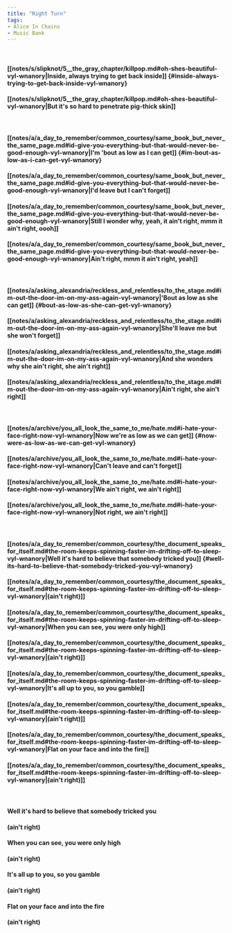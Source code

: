 ```yaml
---
title: "Right Turn"
tags:
- Alice In Chains
- Music Bank
---
```

&nbsp;
#### [[notes/s/slipknot/5__the_gray_chapter/killpop.md#oh-shes-beautiful-vyl-wnanory|Inside, always trying to get back inside]] {#inside-always-trying-to-get-back-inside-vyl-wnanory}
#### [[notes/s/slipknot/5__the_gray_chapter/killpop.md#oh-shes-beautiful-vyl-wnanory|But it's so hard to penetrate pig-thick skin]]
&nbsp;
#### [[notes/a/a_day_to_remember/common_courtesy/same_book_but_never_the_same_page.md#id-give-you-everything-but-that-would-never-be-good-enough-vyl-wnanory|I'm 'bout as low as I can get]] {#im-bout-as-low-as-i-can-get-vyl-wnanory}
#### [[notes/a/a_day_to_remember/common_courtesy/same_book_but_never_the_same_page.md#id-give-you-everything-but-that-would-never-be-good-enough-vyl-wnanory|I'd leave but I can't forget]]
#### [[notes/a/a_day_to_remember/common_courtesy/same_book_but_never_the_same_page.md#id-give-you-everything-but-that-would-never-be-good-enough-vyl-wnanory|Still I wonder why, yeah, it ain't right, mmm it ain't right, oooh]]
#### [[notes/a/a_day_to_remember/common_courtesy/same_book_but_never_the_same_page.md#id-give-you-everything-but-that-would-never-be-good-enough-vyl-wnanory|Ain't right, mmm it ain't right, yeah]]
&nbsp;
#### [[notes/a/asking_alexandria/reckless_and_relentless/to_the_stage.md#im-out-the-door-im-on-my-ass-again-vyl-wnanory|'Bout as low as she can get]] {#bout-as-low-as-she-can-get-vyl-wnanory}
#### [[notes/a/asking_alexandria/reckless_and_relentless/to_the_stage.md#im-out-the-door-im-on-my-ass-again-vyl-wnanory|She'll leave me but she won't forget]]
#### [[notes/a/asking_alexandria/reckless_and_relentless/to_the_stage.md#im-out-the-door-im-on-my-ass-again-vyl-wnanory|And she wonders why she ain't right, she ain't right]]
#### [[notes/a/asking_alexandria/reckless_and_relentless/to_the_stage.md#im-out-the-door-im-on-my-ass-again-vyl-wnanory|Ain't right, she ain't right]]
&nbsp;
#### [[notes/a/archive/you_all_look_the_same_to_me/hate.md#i-hate-your-face-right-now-vyl-wnanory|Now we're as low as we can get]] {#now-were-as-low-as-we-can-get-vyl-wnanory}
#### [[notes/a/archive/you_all_look_the_same_to_me/hate.md#i-hate-your-face-right-now-vyl-wnanory|Can't leave and can't forget]]
#### [[notes/a/archive/you_all_look_the_same_to_me/hate.md#i-hate-your-face-right-now-vyl-wnanory|We ain't right, we ain't right]]
#### [[notes/a/archive/you_all_look_the_same_to_me/hate.md#i-hate-your-face-right-now-vyl-wnanory|Not right, we ain't right]]
&nbsp;
#### [[notes/a/a_day_to_remember/common_courtesy/the_document_speaks_for_itself.md#the-room-keeps-spinning-faster-im-drifting-off-to-sleep-vyl-wnanory|Well it's hard to believe that somebody tricked you]] {#well-its-hard-to-believe-that-somebody-tricked-you-vyl-wnanory}
#### [[notes/a/a_day_to_remember/common_courtesy/the_document_speaks_for_itself.md#the-room-keeps-spinning-faster-im-drifting-off-to-sleep-vyl-wnanory|(ain't right)]]
#### [[notes/a/a_day_to_remember/common_courtesy/the_document_speaks_for_itself.md#the-room-keeps-spinning-faster-im-drifting-off-to-sleep-vyl-wnanory|When you can see, you were only high]]
#### [[notes/a/a_day_to_remember/common_courtesy/the_document_speaks_for_itself.md#the-room-keeps-spinning-faster-im-drifting-off-to-sleep-vyl-wnanory|(ain't right)]]
#### [[notes/a/a_day_to_remember/common_courtesy/the_document_speaks_for_itself.md#the-room-keeps-spinning-faster-im-drifting-off-to-sleep-vyl-wnanory|It's all up to you, so you gamble]]
#### [[notes/a/a_day_to_remember/common_courtesy/the_document_speaks_for_itself.md#the-room-keeps-spinning-faster-im-drifting-off-to-sleep-vyl-wnanory|(ain't right)]]
#### [[notes/a/a_day_to_remember/common_courtesy/the_document_speaks_for_itself.md#the-room-keeps-spinning-faster-im-drifting-off-to-sleep-vyl-wnanory|Flat on your face and into the fire]]
#### [[notes/a/a_day_to_remember/common_courtesy/the_document_speaks_for_itself.md#the-room-keeps-spinning-faster-im-drifting-off-to-sleep-vyl-wnanory|(ain't right)]]
&nbsp;
#### Well it's hard to believe that somebody tricked you
#### (ain't right)
#### When you can see, you were only high
#### (ain't right)
#### It's all up to you, so you gamble
#### (ain't right)
#### Flat on your face and into the fire
#### (ain't right)
